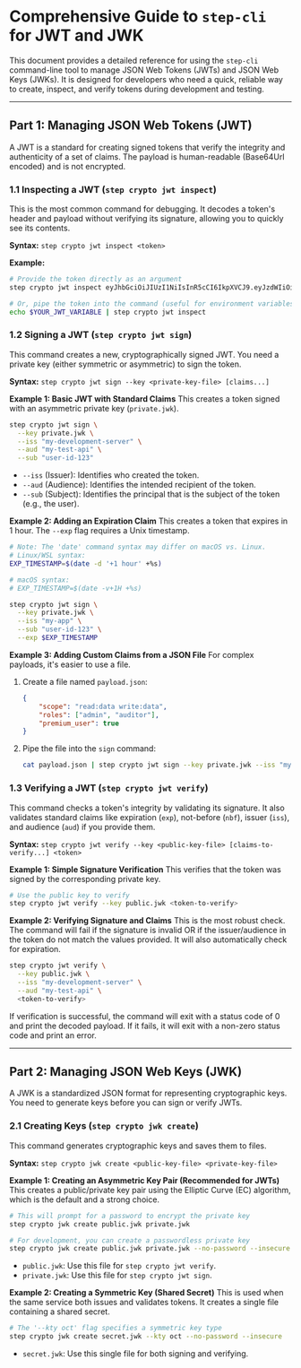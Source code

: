 # Comprehensive Guide to `step-cli` for JWT and JWK

This document provides a detailed reference for using the `step-cli` command-line tool to manage JSON Web Tokens (JWTs) and JSON Web Keys (JWKs). It is designed for developers who need a quick, reliable way to create, inspect, and verify tokens during development and testing.

---

## Part 1: Managing JSON Web Tokens (JWT)

A JWT is a standard for creating signed tokens that verify the integrity and authenticity of a set of claims. The payload is human-readable (Base64Url encoded) and is not encrypted.

### 1.1 Inspecting a JWT (`step crypto jwt inspect`)

This is the most common command for debugging. It decodes a token's header and payload without verifying its signature, allowing you to quickly see its contents.

**Syntax:**
`step crypto jwt inspect <token>`

**Example:**

```bash
# Provide the token directly as an argument
step crypto jwt inspect eyJhbGciOiJIUzI1NiIsInR5cCI6IkpXVCJ9.eyJzdWIiOiIxMjM0NTY3ODkwIiwibmFtZSI6IkpvaG4gRG9lIiwiaWF0IjoxNTE2MjM5MDIyfQ.SflKxwRJSMeKKF2QT4fwpMeJf36POk6yJV_adQssw5c

# Or, pipe the token into the command (useful for environment variables)
echo $YOUR_JWT_VARIABLE | step crypto jwt inspect
```

### 1.2 Signing a JWT (`step crypto jwt sign`)

This command creates a new, cryptographically signed JWT. You need a private key (either symmetric or asymmetric) to sign the token.

**Syntax:**
`step crypto jwt sign --key <private-key-file> [claims...]`

**Example 1: Basic JWT with Standard Claims**
This creates a token signed with an asymmetric private key (`private.jwk`).

```bash
step crypto jwt sign \
  --key private.jwk \
  --iss "my-development-server" \
  --aud "my-test-api" \
  --sub "user-id-123"
```

- `--iss` (Issuer): Identifies who created the token.
- `--aud` (Audience): Identifies the intended recipient of the token.
- `--sub` (Subject): Identifies the principal that is the subject of the token (e.g., the user).

**Example 2: Adding an Expiration Claim**
This creates a token that expires in 1 hour. The `--exp` flag requires a Unix timestamp.

```bash
# Note: The 'date' command syntax may differ on macOS vs. Linux.
# Linux/WSL syntax:
EXP_TIMESTAMP=$(date -d '+1 hour' +%s)

# macOS syntax:
# EXP_TIMESTAMP=$(date -v+1H +%s)

step crypto jwt sign \
  --key private.jwk \
  --iss "my-app" \
  --sub "user-id-123" \
  --exp $EXP_TIMESTAMP
```

**Example 3: Adding Custom Claims from a JSON File**
For complex payloads, it's easier to use a file.

1. Create a file named `payload.json`:

    ```json
    {
        "scope": "read:data write:data",
        "roles": ["admin", "auditor"],
        "premium_user": true
    }
    ```

2. Pipe the file into the `sign` command:

    ```bash
    cat payload.json | step crypto jwt sign --key private.jwk --iss "my-app" --sub "user-id-123"
    ```

### 1.3 Verifying a JWT (`step crypto jwt verify`)

This command checks a token's integrity by validating its signature. It also validates standard claims like expiration (`exp`), not-before (`nbf`), issuer (`iss`), and audience (`aud`) if you provide them.

**Syntax:**
`step crypto jwt verify --key <public-key-file> [claims-to-verify...] <token>`

**Example 1: Simple Signature Verification**
This verifies that the token was signed by the corresponding private key.

```bash
# Use the public key to verify
step crypto jwt verify --key public.jwk <token-to-verify>
```

**Example 2: Verifying Signature and Claims**
This is the most robust check. The command will fail if the signature is invalid OR if the issuer/audience in the token do not match the values provided. It will also automatically check for expiration.

```bash
step crypto jwt verify \
  --key public.jwk \
  --iss "my-development-server" \
  --aud "my-test-api" \
  <token-to-verify>
```

If verification is successful, the command will exit with a status code of 0 and print the decoded payload. If it fails, it will exit with a non-zero status code and print an error.

---

## Part 2: Managing JSON Web Keys (JWK)

A JWK is a standardized JSON format for representing cryptographic keys. You need to generate keys before you can sign or verify JWTs.

### 2.1 Creating Keys (`step crypto jwk create`)

This command generates cryptographic keys and saves them to files.

**Syntax:**
`step crypto jwk create <public-key-file> <private-key-file>`

**Example 1: Creating an Asymmetric Key Pair (Recommended for JWTs)**
This creates a public/private key pair using the Elliptic Curve (EC) algorithm, which is the default and a strong choice.

```bash
# This will prompt for a password to encrypt the private key
step crypto jwk create public.jwk private.jwk

# For development, you can create a passwordless private key
step crypto jwk create public.jwk private.jwk --no-password --insecure
```

- `public.jwk`: Use this file for `step crypto jwt verify`.
- `private.jwk`: Use this file for `step crypto jwt sign`.

**Example 2: Creating a Symmetric Key (Shared Secret)**
This is used when the same service both issues and validates tokens. It creates a single file containing a shared secret.

```bash
# The '--kty oct' flag specifies a symmetric key type
step crypto jwk create secret.jwk --kty oct --no-password --insecure
```

- `secret.jwk`: Use this single file for both signing and verifying.
